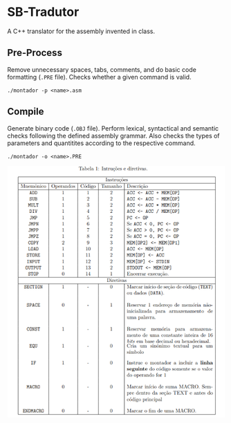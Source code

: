 # SB-Tradutor

A C++ translator for the assembly invented in class.

## Pre-Process

Remove unnecessary spaces, tabs, comments, and do basic code formatting (`.PRE` file).
Checks whether a given command is valid.
    
    ./montador -p <name>.asm


## Compile

Generate binary code (`.OBJ` file).
Perform lexical, syntactical and semantic checks following the defined assembly grammar. Also checks the types of parameters and quantitites according to the respective command.
    
    ./montador -o <name>.PRE



![Tabela de comandos][1]


[1]: images/OPCODE-Table.PNG